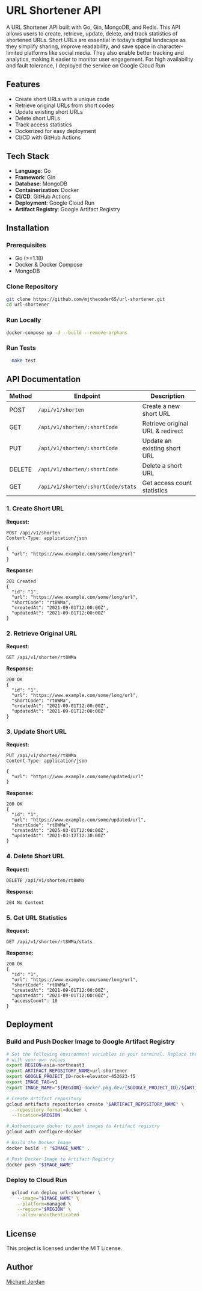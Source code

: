 # URL Shortener API

A URL Shortener API built with Go, Gin, MongoDB, and Redis. This API allows users to create, retrieve, update, delete, and track statistics of shortened URLs. Short URLs are essential in today’s digital landscape as they simplify sharing, improve readability, and save space in character-limited platforms like social media. They also enable better tracking and analytics, making it easier to monitor user engagement. For high availability and fault tolerance, I deployed the service on Google Cloud Run

## Features

- Create short URLs with a unique code
- Retrieve original URLs from short codes
- Update existing short URLs
- Delete short URLs
- Track access statistics
- Dockerized for easy deployment
- CI/CD with GitHub Actions

## Tech Stack

- **Language**: Go
- **Framework**: Gin
- **Database**: MongoDB
- **Containerization**: Docker
- **CI/CD**: GitHub Actions
- **Deployment**: Google Cloud Run
- **Artifact Registry**: Google Artifact Registry

## Installation

### Prerequisites

- Go (>=1.18)
- Docker & Docker Compose
- MongoDB

### Clone Repository

```sh
git clone https://github.com/mjthecoder65/url-shortener.git
cd url-shortener
```

### Run Locally

```sh
docker-compose up -d --build --remove-orphans
```

### Run Tests

```sh
  make test
```

## API Documentation

| Method | Endpoint                           | Description                      |
| ------ | ---------------------------------- | -------------------------------- |
| POST   | `/api/v1/shorten`                  | Create a new short URL           |
| GET    | `/api/v1/shorten/:shortCode`       | Retrieve original URL & redirect |
| PUT    | `/api/v1/shorten/:shortCode`       | Update an existing short URL     |
| DELETE | `/api/v1/shorten/:shortCode`       | Delete a short URL               |
| GET    | `/api/v1/shorten/:shortCode/stats` | Get access count statistics      |

### 1. Create Short URL

**Request:**

```
POST /api/v1/shorten
Content-Type: application/json

{
  "url": "https://www.example.com/some/long/url"
}
```

**Response:**

```
201 Created
{
  "id": "1",
  "url": "https://www.example.com/some/long/url",
  "shortCode": "rt8WMa",
  "createdAt": "2021-09-01T12:00:00Z",
  "updatedAt": "2021-09-01T12:00:00Z"
}
```

### 2. Retrieve Original URL

**Request:**

```
GET /api/v1/shorten/rt8WMa
```

**Response:**

```
200 OK
{
  "id": "1",
  "url": "https://www.example.com/some/long/url",
  "shortCode": "rt8WMa",
  "createdAt": "2021-09-01T12:00:00Z",
  "updatedAt": "2021-09-01T12:00:00Z"
}
```

### 3. Update Short URL

**Request:**

```
PUT /api/v1/shorten/rt8WMa
Content-Type: application/json

{
  "url": "https://www.example.com/some/updated/url"
}
```

**Response:**

```
200 OK
{
  "id": "1",
  "url": "https://www.example.com/some/updated/url",
  "shortCode": "rt8WMa",
  "createdAt": "2025-03-01T12:00:00Z",
  "updatedAt": "2021-03-12T12:30:00Z"
}
```

### 4. Delete Short URL

**Request:**

```
DELETE /api/v1/shorten/rt8WMa
```

**Response:**

```
204 No Content
```

### 5. Get URL Statistics

**Request:**

```
GET /api/v1/shorten/rt8WMa/stats
```

**Response:**

```
200 OK
{
  "id": "1",
  "url": "https://www.example.com/some/long/url",
  "shortCode": "rt8WMa",
  "createdAt": "2021-09-01T12:00:00Z",
  "updatedAt": "2021-09-01T12:00:00Z",
  "accessCount": 10
}
```

## Deployment

### Build and Push Docker Image to Google Artifact Registry

```sh
# Set the following environment variables in your terminal. Replace the placehorders
# with your own values
export REGION=asia-northeast3
export ARTIFACT_REPOSITORY_NAME=url-shortener
export GOOGLE_PROJECT_ID=rock-elevator-453623-f5
export IMAGE_TAG=v1
export IMAGE_NAME="${REGION}-docker.pkg.dev/{$GOOGLE_PROJECT_ID}/${ARTIFACT_REPOSITORY_NAME}/url-shortener:$IMAGE_TAG"

# Create Artifact repository
gcloud artifacts repositories create "$ARTIFACT_REPOSITORY_NAME" \
  --repository-format=docker \
  --location=$REGION

# Authenticate docker to push images to Artifact registry
gcloud auth configure-docker

# Build the Docker Image
docker build -t "$IMAGE_NAME" .

# Push Docker Image to Artifact Registry
docker push "$IMAGE_NAME"
```

### Deploy to Cloud Run

```sh
  gcloud run deploy url-shortener \
    --image="$IMAGE_NAME" \
    --platform=managed \
    --region="$REGION" \
    --allow-unauthenticated
```

## License

This project is licensed under the MIT License.

## Author

[Michael Jordan](https://github.com/mjthecoder65)
